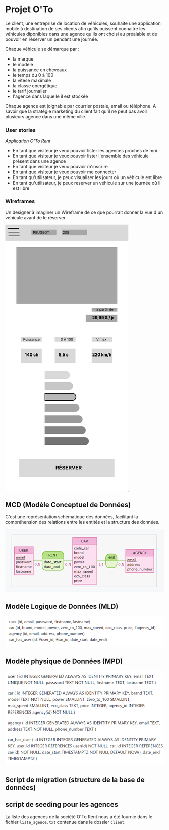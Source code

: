 # Projet O'To

Le client, une entreprise de location de véhicules, souhaite une application mobile à destination de ses clients afin qu'ils puissent connaitre les véhicules diponibles dans une agence qu'ils ont choisi au préalable et de pouvoir en réserver un pendant une journée.

Chaque véhicule se démarque par :

- la marque
- le modèle
- la puissance en cheveaux
- le temps du 0 à 100
- la vitese maximale
- la classe energétique
- le tarif journalier
- l'agence dans laquelle il est stockée


Chaque agence est joignable par courrier postale, email ou téléphone. A savoir que la stratégie marketing du client fait qu'il ne peut pas avoir plusieurs agence dans une même ville.

### User stories 

*Application O'To Rent*

- En tant que visiteur je veux pouvoir lister les agences proches de moi
- En tant que visiteur je veux pouvoir lister l'ensemble des véhicule présent dans une agence
- En tant que visiteur je veux pouvoir m'inscrire
- En tant que visiteur je veux pouvoir me connecter
- En tant qu'utilisateur, je peux visualiser les jours où un véhicule est libre
- En tant qu'utilisateur, je peux reserver un véhicule sur une journée où il est libre

### Wireframes

Un designer à imaginer un Wireframe de ce que pourrait donner la vue d'un vehicule avant de le réserver

![wireframe](./assets/oto_rent_reservation.png);


## MCD (Modèle Conceptuel de Données) 

C'est une représentation schématique des données, facilitant la compréhension des relations entre les entités et la structure des données.

  
 ![Alt text](conception/mcd.png) 


## Modèle Logique de Données (MLD) 
![Alt text](conception/mld.png)

## Modèle physique de Données (MPD)
![Alt text](conception/mpd.png) 
## Script de migration (structure de la base de données) 
 

## script de seeding pour les agences 

La liste des agences de la société O'To Rent nous a été fournie dans le fichier `liste_agence.txt` contenue dans le dossier `client`.

